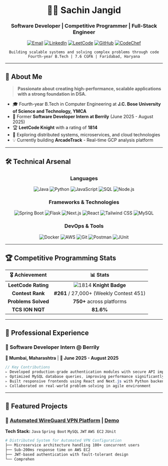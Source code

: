 <div align="center">

# 👨‍💻 Sachin Jangid

### Software Developer | Competitive Programmer | Full-Stack Engineer

[![Email](https://img.shields.io/badge/Email-D14836?style=for-the-badge&logo=gmail&logoColor=white)](mailto:Sachinreal2003@gmail.com)
[![LinkedIn](https://img.shields.io/badge/LinkedIn-0077B5?style=for-the-badge&logo=linkedin&logoColor=white)](your-linkedin-url)
[![LeetCode](https://img.shields.io/badge/LeetCode-FFA116?style=for-the-badge&logo=leetcode&logoColor=white)](your-leetcode-url)
[![GitHub](https://img.shields.io/badge/GitHub-100000?style=for-the-badge&logo=github&logoColor=white)](your-github-url)
[![CodeChef](https://img.shields.io/badge/CodeChef-5B4638?style=for-the-badge&logo=codechef&logoColor=white)](your-codechef-url)

```ascii
Building scalable systems and solving complex problems through code
Fourth-year B.Tech | 7.6 CGPA | Faridabad, Haryana
```

</div>

---

## 🎯 About Me

> **Passionate about creating high-performance, scalable applications with a strong foundation in DSA.**

- 🎓 Fourth-year B.Tech in Computer Engineering at **J.C. Bose University of Science and Technology, YMCA**
- 💼 Former **Software Developer Intern at Berrily** (June 2025 - August 2025)
- 🏆 **LeetCode Knight** with a rating of **1814**
- 🚀 Exploring distributed systems, microservices, and cloud technologies
- 💡 Currently building **ArcadeTrack** - Real-time GCP analysis platform

---

## 🛠️ Technical Arsenal

<div align="center">

### Languages
![Java](https://img.shields.io/badge/Java-ED8B00?style=for-the-badge&logo=openjdk&logoColor=white)
![Python](https://img.shields.io/badge/Python-3776AB?style=for-the-badge&logo=python&logoColor=white)
![JavaScript](https://img.shields.io/badge/JavaScript-F7DF1E?style=for-the-badge&logo=javascript&logoColor=black)
![SQL](https://img.shields.io/badge/SQL-4479A1?style=for-the-badge&logo=mysql&logoColor=white)
![Node.js](https://img.shields.io/badge/Node.js-43853D?style=for-the-badge&logo=node.js&logoColor=white)

### Frameworks & Technologies
![Spring Boot](https://img.shields.io/badge/Spring_Boot-6DB33F?style=for-the-badge&logo=spring-boot&logoColor=white)
![Flask](https://img.shields.io/badge/Flask-000000?style=for-the-badge&logo=flask&logoColor=white)
![Next.js](https://img.shields.io/badge/Next.js-000000?style=for-the-badge&logo=next.js&logoColor=white)
![React](https://img.shields.io/badge/React-20232A?style=for-the-badge&logo=react&logoColor=61DAFB)
![Tailwind CSS](https://img.shields.io/badge/Tailwind_CSS-38B2AC?style=for-the-badge&logo=tailwind-css&logoColor=white)
![MySQL](https://img.shields.io/badge/MySQL-005C84?style=for-the-badge&logo=mysql&logoColor=white)

### DevOps & Tools
![Docker](https://img.shields.io/badge/Docker-2496ED?style=for-the-badge&logo=docker&logoColor=white)
![AWS](https://img.shields.io/badge/AWS-232F3E?style=for-the-badge&logo=amazon-aws&logoColor=white)
![Git](https://img.shields.io/badge/Git-F05032?style=for-the-badge&logo=git&logoColor=white)
![Postman](https://img.shields.io/badge/Postman-FF6C37?style=for-the-badge&logo=postman&logoColor=white)
![JUnit](https://img.shields.io/badge/JUnit-25A162?style=for-the-badge&logo=junit5&logoColor=white)

</div>

---

## 🏆 Competitive Programming Stats

<div align="center">

| 🎖️ Achievement | 📊 Stats |
|:---:|:---:|
| **LeetCode Rating** | ![1814](https://img.shields.io/badge/1814-FFA116?style=for-the-badge&logo=leetcode&logoColor=white) **Knight Badge** |
| **Contest Rank** | **#261** / 27,000+ (Weekly Contest 451) |
| **Problems Solved** | **750+** across platforms |
| **TCS ION NQT** | **81.6%** |

</div>

---

## 💼 Professional Experience

### 🔹 Software Developer Intern @ **Berrily**
**📍 Mumbai, Maharashtra** | **📅 June 2025 - August 2025**

```java
// Key Contributions
▹ Developed production-grade authentication modules with secure API implementations
▹ Optimized MySQL database queries, improving performance significantly
▹ Built responsive frontends using React and Next.js with Python backend
▹ Collaborated on real-world problem-solving in agile environment
```

---

## 🚀 Featured Projects

### 🔐 [Automated WireGuard VPN Platform](github-link) | [Demo](demo-link)
**Tech Stack:** `Java` `Spring Boot` `MySQL` `JWT` `AWS EC2` `JUnit`

```bash
# Distributed System for Automated VPN Configuration
├── Microservice architecture handling 100+ concurrent users
├── Sub-200ms response time on AWS EC2
├── JWT-based authentication with fault-tolerant design
└── Comprehen
